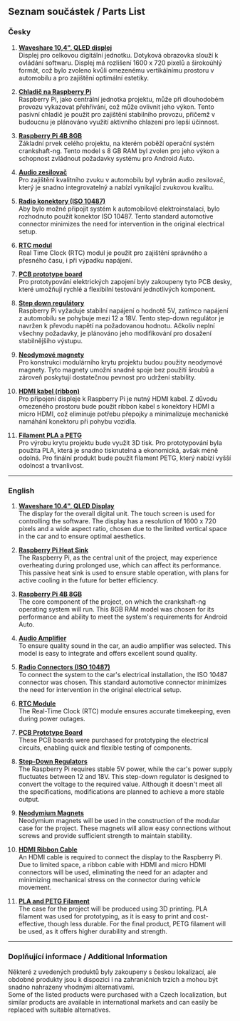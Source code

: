 ## Seznam součástek / Parts List

### Česky

1. **[Waveshare 10,4", QLED displej](https://rpishop.cz/498309/waveshare-104-qled-displej-1600-x-720-dotykovy-kapacitni-usb-c/)**  
   Displej pro celkovou digitální jednotku. Dotyková obrazovka slouží k ovládání softwaru. Displej má rozlišení 1600 x 720 pixelů a širokoúhlý formát, což bylo zvoleno kvůli omezenému vertikálnímu prostoru v automobilu a pro zajištění optimální estetiky.

2. **[Chladič na Raspberry Pi](https://rpishop.cz/raspberry-pi-4/1901-chladici-sada-krabicka-pro-raspberry-pi-4b-cerna.html)**  
   Raspberry Pi, jako centrální jednotka projektu, může při dlouhodobém provozu vykazovat přehřívání, což může ovlivnit jeho výkon. Tento pasivní chladič je použit pro zajištění stabilního provozu, přičemž v budoucnu je plánováno využití aktivního chlazení pro lepší účinnost.

3. **[Raspberry Pi 4B 8GB](https://www.laskakit.cz/raspberry-pi-4b-8gb-ram/)**  
   Základní prvek celého projektu, na kterém poběží operační systém crankshaft-ng. Tento model s 8 GB RAM byl zvolen pro jeho výkon a schopnost zvládnout požadavky systému pro Android Auto.

4. **[Audio zesilovač](https://vi.aliexpress.com/item/1005008051113842.html)**  
   Pro zajištění kvalitního zvuku v automobilu byl vybrán audio zesilovač, který je snadno integrovatelný a nabízí vynikající zvukovou kvalitu.

5. **[Radio konektory (ISO 10487)](https://vi.aliexpress.com/item/32902264906.html)**  
   Aby bylo možné připojit systém k automobilové elektroinstalaci, bylo rozhodnuto použít konektor ISO 10487. Tento standard automotive connector minimizes the need for intervention in the original electrical setup.

6. **[RTC modul](https://vi.aliexpress.com/item/1005004928654817.html)**  
   Real Time Clock (RTC) modul je použit pro zajištění správného a přesného času, i při výpadku napájení.

7. **[PCB prototype board](https://vi.aliexpress.com/item/1005006365869636.html)**  
   Pro prototypování elektrických zapojení byly zakoupeny tyto PCB desky, které umožňují rychlé a flexibilní testování jednotlivých komponent.

8. **[Step down regulátory](https://vi.aliexpress.com/item/1005006149348817.html)**  
   Raspberry Pi vyžaduje stabilní napájení o hodnotě 5V, zatímco napájení z automobilu se pohybuje mezi 12 a 18V. Tento step-down regulátor je navržen k převodu napětí na požadovanou hodnotu. Ačkoliv neplní všechny požadavky, je plánováno jeho modifikování pro dosažení stabilnějšího výstupu.

9. **[Neodymové magnety](https://vi.aliexpress.com/item/1005007468465486.html)**  
   Pro konstrukci modulárního krytu projektu budou použity neodymové magnety. Tyto magnety umožní snadné spoje bez použití šroubů a zároveň poskytují dostatečnou pevnost pro udržení stability.

10. **[HDMI kabel (ribbon)](https://vi.aliexpress.com/item/1005002200767476.html?spm=a2g0o.order_list.order_list_main.11.65d61802Z2U0rD&gatewayAdapt=glo2vnm)**  
   Pro připojení displeje k Raspberry Pi je nutný HDMI kabel. Z důvodu omezeného prostoru bude použit ribbon kabel s konektory HDMI a micro HDMI, což eliminuje potřebu přepojky a minimalizuje mechanické namáhání konektoru při pohybu vozidla.

11. **[Filament PLA a PETG](https://www.alza.cz/c-tech-filament-premium-line-petg-dopravni-cerna-ral9017-d7400345.htm)**  
   Pro výrobu krytu projektu bude využit 3D tisk. Pro prototypování byla použita PLA, která je snadno tisknutelná a ekonomická, avšak méně odolná. Pro finální produkt bude použit filament PETG, který nabízí vyšší odolnost a trvanlivost.

---

### English

1. **[Waveshare 10.4", QLED Display](https://rpishop.cz/498309/waveshare-104-qled-displej-1600-x-720-dotykovy-kapacitni-usb-c/)**  
   The display for the overall digital unit. The touch screen is used for controlling the software. The display has a resolution of 1600 x 720 pixels and a wide aspect ratio, chosen due to the limited vertical space in the car and to ensure optimal aesthetics.

2. **[Raspberry Pi Heat Sink](https://rpishop.cz/raspberry-pi-4/1901-chladici-sada-krabicka-pro-raspberry-pi-4b-cerna.html)**  
   The Raspberry Pi, as the central unit of the project, may experience overheating during prolonged use, which can affect its performance. This passive heat sink is used to ensure stable operation, with plans for active cooling in the future for better efficiency.

3. **[Raspberry Pi 4B 8GB](https://www.laskakit.cz/raspberry-pi-4b-8gb-ram/)**  
   The core component of the project, on which the crankshaft-ng operating system will run. This 8GB RAM model was chosen for its performance and ability to meet the system's requirements for Android Auto.

4. **[Audio Amplifier](https://vi.aliexpress.com/item/1005008051113842.html)**  
   To ensure quality sound in the car, an audio amplifier was selected. This model is easy to integrate and offers excellent sound quality.

5. **[Radio Connectors (ISO 10487)](https://vi.aliexpress.com/item/32902264906.html)**  
   To connect the system to the car's electrical installation, the ISO 10487 connector was chosen. This standard automotive connector minimizes the need for intervention in the original electrical setup.

6. **[RTC Module](https://vi.aliexpress.com/item/1005004928654817.html)**  
   The Real-Time Clock (RTC) module ensures accurate timekeeping, even during power outages.

7. **[PCB Prototype Board](https://vi.aliexpress.com/item/1005006365869636.html)**  
   These PCB boards were purchased for prototyping the electrical circuits, enabling quick and flexible testing of components.

8. **[Step-Down Regulators](https://vi.aliexpress.com/item/1005006149348817.html)**  
   The Raspberry Pi requires stable 5V power, while the car's power supply fluctuates between 12 and 18V. This step-down regulator is designed to convert the voltage to the required value. Although it doesn't meet all the specifications, modifications are planned to achieve a more stable output.

9. **[Neodymium Magnets](https://vi.aliexpress.com/item/1005007468465486.html)**  
   Neodymium magnets will be used in the construction of the modular case for the project. These magnets will allow easy connections without screws and provide sufficient strength to maintain stability.

10. **[HDMI Ribbon Cable](https://vi.aliexpress.com/item/1005002200767476.html?spm=a2g0o.order_list.order_list_main.11.65d61802Z2U0rD&gatewayAdapt=glo2vnm)**  
   An HDMI cable is required to connect the display to the Raspberry Pi. Due to limited space, a ribbon cable with HDMI and micro HDMI connectors will be used, eliminating the need for an adapter and minimizing mechanical stress on the connector during vehicle movement.

11. **[PLA and PETG Filament](https://www.alza.cz/c-tech-filament-premium-line-petg-dopravni-cerna-ral9017-d7400345.htm)**  
   The case for the project will be produced using 3D printing. PLA filament was used for prototyping, as it is easy to print and cost-effective, though less durable. For the final product, PETG filament will be used, as it offers higher durability and strength.

---

### Doplňující informace / Additional Information

Některé z uvedených produktů byly zakoupeny s českou lokalizací, ale obdobné produkty jsou k dispozici i na zahraničních trzích a mohou být snadno nahrazeny vhodnými alternativami.  
Some of the listed products were purchased with a Czech localization, but similar products are available in international markets and can easily be replaced with suitable alternatives.